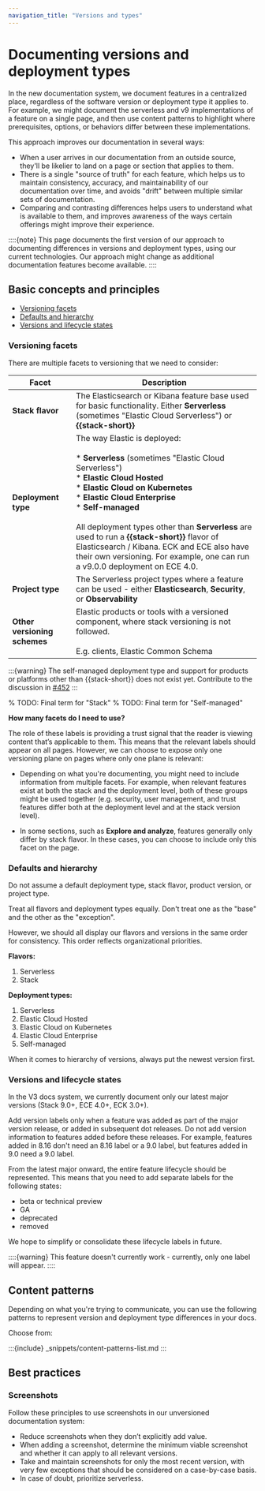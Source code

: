 ```yaml
---
navigation_title: "Versions and types"
---
```


# Documenting versions and deployment types

In the new documentation system, we document features in a centralized place, regardless of the software version or deployment type it applies to. 
For example, we might document the serverless and v9 implementations of a feature on a single page, and then use content patterns to highlight where prerequisites, options, or behaviors differ between these implementations.

This approach improves our documentation in several ways: 

* When a user arrives in our documentation from an outside source, they'll be likelier to land on a page or section that applies to them.
* There is a single "source of truth" for each feature, which helps us to maintain consistency, accuracy, and maintainability of our documentation over time, and avoids "drift" between multiple similar sets of documentation.
* Comparing and contrasting differences helps users to understand what is available to them, and improves awareness of the ways certain offerings might improve their experience.

::::{note}
This page documents the first version of our approach to documenting differences in versions and deployment types, using our current technologies. 
Our approach might change as additional documentation features become available.
::::

## Basic concepts and principles

* [Versioning facets](#versioning-facets)
* [Defaults and hierarchy](#defaults-and-hierarchy)
* [Versions and lifecycle states](#versions-and-lifecycle-states)

### Versioning facets
There are multiple facets to versioning that we need to consider: 

| Facet | Description |
| --- | --- |
| **Stack flavor** | The Elasticsearch or Kibana feature base used for basic functionality. Either **Serverless** (sometimes "Elastic Cloud Serverless") or **{{stack-short}} <version>** |
| **Deployment type** | The way Elastic is deployed:<br><br>* **Serverless** (sometimes "Elastic Cloud Serverless")<br>* **Elastic Cloud Hosted**<br>* **Elastic Cloud on Kubernetes**<br>* **Elastic Cloud Enterprise**<br>* **Self-managed**<br><br>All deployment types other than **Serverless** are used to run a **{{stack-short}} <version>** flavor of Elasticsearch / Kibana. ECK and ECE also have their own versioning. For example, one can run a v9.0.0 deployment on ECE 4.0.
| **Project type** | The Serverless project types where a feature can be used - either **Elasticsearch**, **Security**, or **Observability** |
| **Other versioning schemes** | Elastic products or tools with a versioned component, where stack versioning is not followed.<br><br>E.g. clients, Elastic Common Schema |

:::{warning}
The self-managed deployment type and support for products or platforms other than {{stack-short}} does not exist yet. Contribute to the discussion in [#452](https://github.com/elastic/docs-builder/discussions/452)
:::

% TODO: Final term for "Stack"
% TODO: Final term for "Self-managed"

**How many facets do I need to use?**

The role of these labels is providing a trust signal that the reader is viewing content that’s applicable to them. This means that the relevant labels should appear on all pages. However, we can choose to expose only one versioning plane on pages where only one plane is relevant:

* Depending on what you're documenting, you might need to include information from multiple facets. For example, when relevant features exist at both the stack and the deployment level, both of these groups might be used together (e.g. security, user management, and trust features differ both at the deployment level and at the stack version level).

* In some sections, such as **Explore and analyze**, features generally only differ by stack flavor. In these cases, you can choose to include only this facet on the page.

### Defaults and hierarchy 

Do not assume a default deployment type, stack flavor, product version, or project type.

Treat all flavors and deployment types equally. Don't treat one as the "base" and the other as the "exception".

However, we should all display our flavors and versions in the same order for consistency. This order reflects organizational priorities.

**Flavors:**

1. Serverless
2. Stack

**Deployment types:**

1. Serverless
2. Elastic Cloud Hosted
3. Elastic Cloud on Kubernetes
4. Elastic Cloud Enterprise
5. Self-managed

When it comes to hierarchy of versions, always put the newest version first.

### Versions and lifecycle states

In the V3 docs system, we currently document only our latest major versions (Stack 9.0+, ECE 4.0+, ECK 3.0+).

Add version labels only when a feature was added as part of the major version release, or added in subsequent dot releases. Do not add version information to features added before these releases. For example, features added in 8.16 don't need an 8.16 label or a 9.0 label, but features added in 9.0 need a 9.0 label.

From the latest major onward, the entire feature lifecycle should be represented. This means that you need to add separate labels for the following states:

* beta or technical preview
* GA
* deprecated
* removed

We hope to simplify or consolidate these lifecycle labels in future.

::::{warning}
This feature doesn't currently work - currently, only one label will appear.
::::

## Content patterns

Depending on what you're trying to communicate, you can use the following patterns to represent version and deployment type differences in your docs.

Choose from:

:::{include} _snippets/content-patterns-list.md
:::

## Best practices

### Screenshots

Follow these principles to use screenshots in our unversioned documentation system:

* Reduce screenshots when they don’t explicitly add value.
* When adding a screenshot, determine the minimum viable screenshot and whether it can apply to all relevant versions.
* Take and maintain screenshots for only the most recent version, with very few exceptions that should be considered on a case-by-case basis.
* In case of doubt, prioritize serverless.